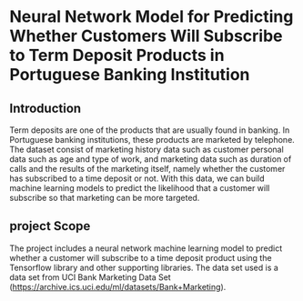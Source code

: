 # Neural Network Model for Predicting Whether Customers Will Subscribe to Term Deposit Products in Portuguese Banking Institution

## Introduction
Term deposits are one of the products that are usually found in banking. In Portuguese banking institutions, these products are marketed by telephone. The dataset consist of marketing history data such as customer personal data such as age and type of work, and marketing data such as duration of calls and the results of the marketing itself, namely whether the customer has subscribed to a time deposit or not. With this data, we can build machine learning models to predict the likelihood that a customer will subscribe so that marketing can be more targeted.

## project Scope
The project includes a neural network machine learning model to predict whether a customer will subscribe to a time deposit product using the Tensorflow library and other supporting libraries. The data set used is a data set from UCI Bank Marketing Data Set (https://archive.ics.uci.edu/ml/datasets/Bank+Marketing).
